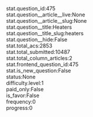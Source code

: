 stat.question_id:475  
stat.question__article__live:None  
stat.question__article__slug:None  
stat.question__title:Heaters  
stat.question__title_slug:heaters  
stat.question__hide:False  
stat.total_acs:2853  
stat.total_submitted:10487  
stat.total_column_articles:2  
stat.frontend_question_id:475  
stat.is_new_question:False  
status:None  
difficulty.level:1  
paid_only:False  
is_favor:False  
frequency:0  
progress:0  
